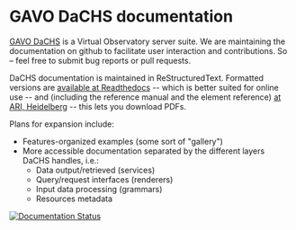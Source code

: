 # GAVO DaCHS documentation

[GAVO DaCHS](http://soft.g-vo.org/dachs) is a Virtual Observatory server suite.
We are maintaining the documentation on github to facilitate user interaction
and contributions.  So – feel free to submit bug reports or pull requests.

DaCHS documentation is maintained in ReStructuredText.  Formatted
versions are [available at
Readthedocs](http://dachs-doc.readthedocs.org/en/latest/index.html) --
which is better suited for online use -- and
(including the reference manual and the element reference) [at ARI,
Heidelberg](http://docs.g-vo.org/DaCHS/) -- this lets you download PDFs.

Plans for expansion include:

* Features-organized examples (some sort of "gallery")
* More accessible documentation separated by the different layers DaCHS
  handles, i.e.:
  * Data output/retrieved (services)
  * Query/request interfaces (renderers)
  * Input data processing (grammars)
  * Resources metadata

[![Documentation Status](https://readthedocs.org/projects/dachs-doc/badge/?version=latest)](http://dachs-doc.readthedocs.org/en/latest/?badge=latest)

